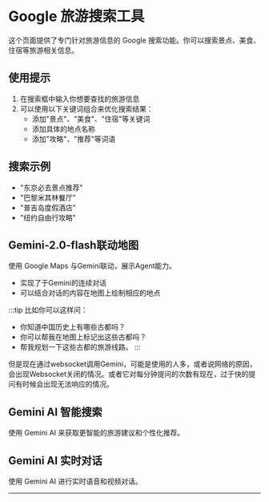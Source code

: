 # Google 旅游搜索工具

这个页面提供了专门针对旅游信息的 Google 搜索功能。你可以搜索景点、美食、住宿等旅游相关信息。

<GoogleSearchElement />

## 使用提示

1. 在搜索框中输入你想要查找的旅游信息
2. 可以使用以下关键词组合来优化搜索结果：
   - 添加"景点"、"美食"、"住宿"等关键词
   - 添加具体的地点名称
   - 添加"攻略"、"推荐"等词语

## 搜索示例

- "东京必去景点推荐"
- "巴黎米其林餐厅"
- "普吉岛度假酒店"
- "纽约自由行攻略"

## Gemini-2.0-flash联动地图
使用 Google Maps 与Gemini联动，展示Agent能力。
- 实现了于Gemini的连续对话
- 可以结合对话的内容在地图上绘制相应的地点

:::tip
比如你可以这样问：
- 你知道中国历史上有哪些古都吗？
- 你可以帮我在地图上标记出这些古都吗？
- 帮我规划一下这些古都的旅游线路。
:::

但是现在通过websocket调用Gemini，可能是使用的人多，或者说网络的原因，会出现Websocket关闭的情况。或者它对每分钟提问的次数有现在，过于快的提问有时候会出现无法响应的情况。

<GeminiMap />


## Gemini AI 智能搜索

使用 Gemini AI 来获取更智能的旅游建议和个性化推荐。

<!-- <GeminiSearchElement /> -->

## Gemini AI 实时对话
使用 Gemini AI 进行实时语音和视频对话。
<!-- <GeminiLiveChat /> -->


---

